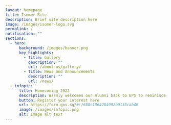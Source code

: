 ```yaml
---
layout: homepage
title: Isomer Site
description: Brief site description here
image: /images/isomer-logo.svg
permalink: /
notification: ""
sections:
  - hero:
      background: /images/banner.png
      key_highlights:
        - title: Gallery
          description: ""
          url: /about-us/gallery/
        - title: News and Announcements
          description: ""
          url: /news/
  - infopic:
      title: Homecoming 2022
      description: Warmly welcomes our Alumni back to EPS to reminisce and reconnect!
      button: Register your interest here
      url: https://form.gov.sg/#!/630c136428499200133cab40
      image: /images/infopic.png
      alt: Image alt text
---
```

